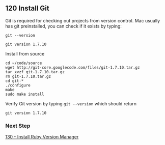 ## 120 Install Git

Git is required for checking out projects from version control. Mac usually has git preinstalled, you can check if it exists by typing:

```console
git --version
```

```
git version 1.7.10
```

Install from source

```console
cd ~/code/source
wget http://git-core.googlecode.com/files/git-1.7.10.tar.gz
tar xvzf git-1.7.10.tar.gz
rm git-1.7.10.tar.gz
cd git-*
./configure
make
sudo make install
```

Verify Git version by typing `git --version` which should return

```
git version 1.7.10
```

### Next Step

[130 - Install Ruby Version Manager](https://github.com/remomueller/documentation/tree/master/macosx/130-install-rvm.md)
